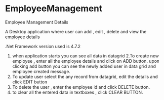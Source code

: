 # EmployeeManagement

Employee Management Details
 
A Desktop application where user can add , edit , delete and view the employee details

.Net Framework version used is 4.7.2

1. when application starts you can see all data in datagrid
2.To create new employee , enter all the employee details and click on ADD button. upon clicking add button you can see the newly added user in data grid and employee created message.
3. To update user select the any record from datagrid, edit the details and click EDIT button
4. To delete the user , enter the employee id and click DELETE button. 
5. to clear all the entered data in textboxes , click CLEAR BUTTON.
